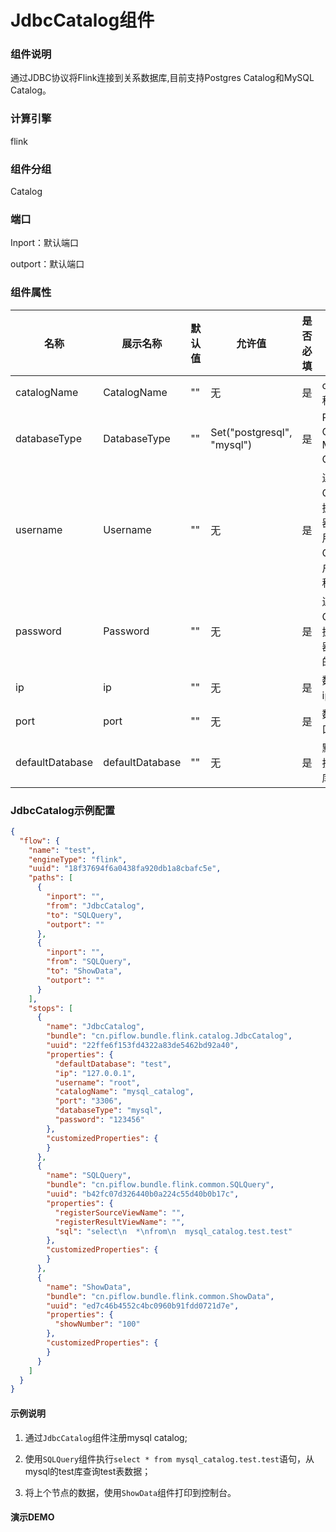 # JdbcCatalog组件

### 组件说明

通过JDBC协议将Flink连接到关系数据库,目前支持Postgres Catalog和MySQL Catalog。

### 计算引擎

flink

### 组件分组

Catalog

### 端口

Inport：默认端口

outport：默认端口

### 组件属性

| 名称              | 展示名称            | 默认值 | 允许值                        | 是否必填 | 描述                               | 例子          |
| --------------- | --------------- | --- | -------------------------- | ---- | -------------------------------- | ----------- |
| catalogName     | CatalogName     | ""  | 无                          | 是    | catalog名称。                       | my_catalog  |
| databaseType    | DatabaseType    | ""  | Set("postgresql", "mysql") | 是    | Postgres Catalog或 MySQL Catalog。 | mysql       |
| username        | Username        | ""  | 无                          | 是    | 连接到Oracle数据库服务器时要使用的Oracle用户的名称。 | root        |
| password        | Password        | ""  | 无                          | 是    | 连接Oracle数据库服务器时使用的密码。            | 123456      |
| ip              | ip              | ""  | 无                          | 是    | 数据库ip。                           | 127.0.0.1   |
| port            | port            | ""  | 无                          | 是    | 数据库端口。                           | 3306        |
| defaultDatabase | defaultDatabase | ""  | 无                          | 是    | 默认要连接的数据库。                       | my_database |

### JdbcCatalog示例配置

```json
{
  "flow": {
    "name": "test",
    "engineType": "flink",
    "uuid": "18f37694f6a0438fa920db1a8cbafc5e",
    "paths": [
      {
        "inport": "",
        "from": "JdbcCatalog",
        "to": "SQLQuery",
        "outport": ""
      },
      {
        "inport": "",
        "from": "SQLQuery",
        "to": "ShowData",
        "outport": ""
      }
    ],
    "stops": [
      {
        "name": "JdbcCatalog",
        "bundle": "cn.piflow.bundle.flink.catalog.JdbcCatalog",
        "uuid": "22ffe6f153fd4322a83de5462bd92a40",
        "properties": {
          "defaultDatabase": "test",
          "ip": "127.0.0.1",
          "username": "root",
          "catalogName": "mysql_catalog",
          "port": "3306",
          "databaseType": "mysql",
          "password": "123456"
        },
        "customizedProperties": {
        }
      },
      {
        "name": "SQLQuery",
        "bundle": "cn.piflow.bundle.flink.common.SQLQuery",
        "uuid": "b42fc07d326440b0a224c55d40b0b17c",
        "properties": {
          "registerSourceViewName": "",
          "registerResultViewName": "",
          "sql": "select\n  *\nfrom\n  mysql_catalog.test.test"
        },
        "customizedProperties": {
        }
      },
      {
        "name": "ShowData",
        "bundle": "cn.piflow.bundle.flink.common.ShowData",
        "uuid": "ed7c46b4552c4bc0960b91fdd0721d7e",
        "properties": {
          "showNumber": "100"
        },
        "customizedProperties": {
        }
      }
    ]
  }
}
```

#### 示例说明

1. 通过`JdbcCatalog`组件注册mysql catalog;

2. 使用`SQLQuery`组件执行`select * from mysql_catalog.test.test`语句，从mysql的test库查询test表数据；

3. 将上个节点的数据，使用`ShowData`组件打印到控制台。

#### 演示DEMO
